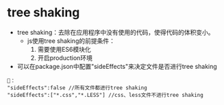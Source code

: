 # tree shaking
- tree shaking：去除在应用程序中没有使用的代码，使得代码的体积变小。
   - js使用tree shaking的前提条件：
      1. 需要使用ES6模块化
      2. 开启production环境
 - 可以在package.json中配置"sideEffects"来决定文件是否进行tree shaking
 ```
 🌰：
 "sideEffects":false //所有文件都进行tree shaking
 "sideEffects":["*.css","*.LESS"] //css、less文件不进行tree shaking 
 ```
